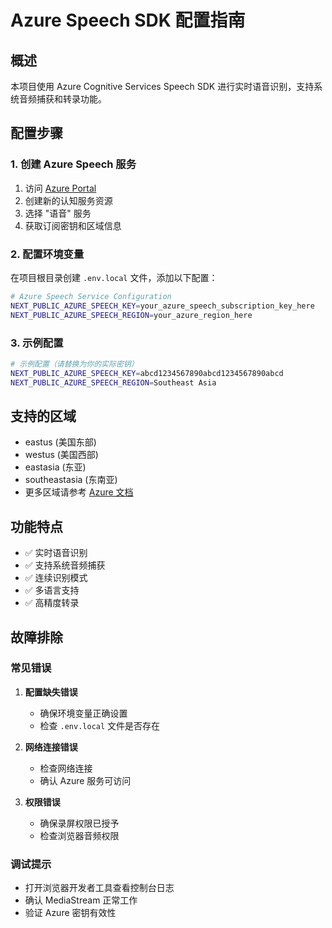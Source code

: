 # Azure Speech SDK 配置指南

## 概述
本项目使用 Azure Cognitive Services Speech SDK 进行实时语音识别，支持系统音频捕获和转录功能。

## 配置步骤

### 1. 创建 Azure Speech 服务
1. 访问 [Azure Portal](https://portal.azure.com)
2. 创建新的认知服务资源
3. 选择 "语音" 服务
4. 获取订阅密钥和区域信息

### 2. 配置环境变量
在项目根目录创建 `.env.local` 文件，添加以下配置：

```bash
# Azure Speech Service Configuration
NEXT_PUBLIC_AZURE_SPEECH_KEY=your_azure_speech_subscription_key_here
NEXT_PUBLIC_AZURE_SPEECH_REGION=your_azure_region_here
```

### 3. 示例配置
```bash
# 示例配置（请替换为你的实际密钥）
NEXT_PUBLIC_AZURE_SPEECH_KEY=abcd1234567890abcd1234567890abcd
NEXT_PUBLIC_AZURE_SPEECH_REGION=Southeast Asia
```

## 支持的区域
- eastus (美国东部)
- westus (美国西部)
- eastasia (东亚)
- southeastasia (东南亚)
- 更多区域请参考 [Azure 文档](https://docs.microsoft.com/en-us/azure/cognitive-services/speech-service/regions)

## 功能特点
- ✅ 实时语音识别
- ✅ 支持系统音频捕获
- ✅ 连续识别模式
- ✅ 多语言支持
- ✅ 高精度转录

## 故障排除

### 常见错误
1. **配置缺失错误**
   - 确保环境变量正确设置
   - 检查 `.env.local` 文件是否存在

2. **网络连接错误**
   - 检查网络连接
   - 确认 Azure 服务可访问

3. **权限错误**
   - 确保录屏权限已授予
   - 检查浏览器音频权限

### 调试提示
- 打开浏览器开发者工具查看控制台日志
- 确认 MediaStream 正常工作
- 验证 Azure 密钥有效性 